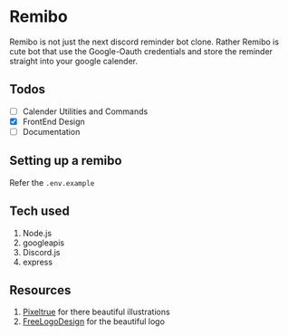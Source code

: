 # Remibo

Remibo is not just the next discord reminder bot clone. Rather Remibo is cute bot that use the Google-Oauth credentials and store the reminder straight into your google calender.

## Todos

- [ ] Calender Utilities and Commands
- [x] FrontEnd Design
- [ ] Documentation

## Setting up a remibo

Refer the `.env.example`

## Tech used

1. Node.js
2. googleapis
3. Discord.js
4. express

## Resources

1. [Pixeltrue](https://www.pixeltrue.com) for there beautiful illustrations
2. [FreeLogoDesign](https://www.freelogodesign.org/) for the beautiful logo
